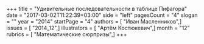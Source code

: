 +++
title = "Удивительные последовательности в таблице Пифагора"
date = "2017-03-02T11:22:39+03:00"
side = "left"
pagesCount = "4"
slogan = ""
year = "2014"
startPage = "4"
authors = [ "Иван Масленников",]
issues = [ "2014_12",]
illustrators = [ "Артём Костюкевич",]
month = "12"
rubrics = [ "Математические сюрпризы",]
+++
